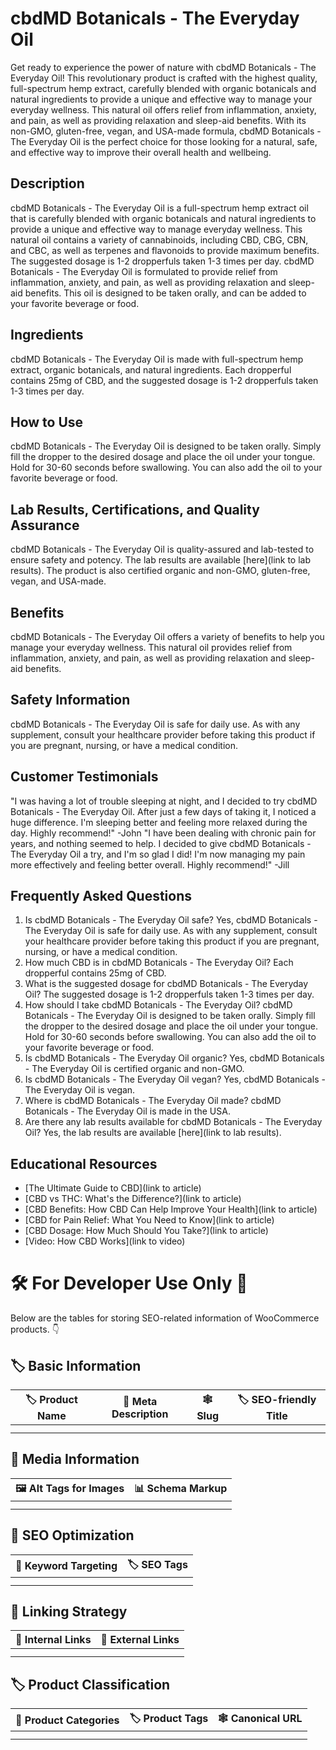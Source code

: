 # cbdMD Botanicals - The Everyday Oil
Get ready to experience the power of nature with cbdMD Botanicals - The Everyday Oil! This revolutionary product is crafted with the highest quality, full-spectrum hemp extract, carefully blended with organic botanicals and natural ingredients to provide a unique and effective way to manage your everyday wellness. 
This natural oil offers relief from inflammation, anxiety, and pain, as well as providing relaxation and sleep-aid benefits. With its non-GMO, gluten-free, vegan, and USA-made formula, cbdMD Botanicals - The Everyday Oil is the perfect choice for those looking for a natural, safe, and effective way to improve their overall health and wellbeing. 
## Description
cbdMD Botanicals - The Everyday Oil is a full-spectrum hemp extract oil that is carefully blended with organic botanicals and natural ingredients to provide a unique and effective way to manage everyday wellness. This natural oil contains a variety of cannabinoids, including CBD, CBG, CBN, and CBC, as well as terpenes and flavonoids to provide maximum benefits. The suggested dosage is 1-2 dropperfuls taken 1-3 times per day. 
cbdMD Botanicals - The Everyday Oil is formulated to provide relief from inflammation, anxiety, and pain, as well as providing relaxation and sleep-aid benefits. This oil is designed to be taken orally, and can be added to your favorite beverage or food. 
## Ingredients
cbdMD Botanicals - The Everyday Oil is made with full-spectrum hemp extract, organic botanicals, and natural ingredients. Each dropperful contains 25mg of CBD, and the suggested dosage is 1-2 dropperfuls taken 1-3 times per day. 
## How to Use
cbdMD Botanicals - The Everyday Oil is designed to be taken orally. Simply fill the dropper to the desired dosage and place the oil under your tongue. Hold for 30-60 seconds before swallowing. You can also add the oil to your favorite beverage or food. 
## Lab Results, Certifications, and Quality Assurance
cbdMD Botanicals - The Everyday Oil is quality-assured and lab-tested to ensure safety and potency. The lab results are available [here](link to lab results). The product is also certified organic and non-GMO, gluten-free, vegan, and USA-made. 
## Benefits
cbdMD Botanicals - The Everyday Oil offers a variety of benefits to help you manage your everyday wellness. This natural oil provides relief from inflammation, anxiety, and pain, as well as providing relaxation and sleep-aid benefits. 
## Safety Information
cbdMD Botanicals - The Everyday Oil is safe for daily use. As with any supplement, consult your healthcare provider before taking this product if you are pregnant, nursing, or have a medical condition. 
## Customer Testimonials
"I was having a lot of trouble sleeping at night, and I decided to try cbdMD Botanicals - The Everyday Oil. After just a few days of taking it, I noticed a huge difference. I'm sleeping better and feeling more relaxed during the day. Highly recommend!" -John
"I have been dealing with chronic pain for years, and nothing seemed to help. I decided to give cbdMD Botanicals - The Everyday Oil a try, and I'm so glad I did! I'm now managing my pain more effectively and feeling better overall. Highly recommend!" -Jill
## Frequently Asked Questions
1. Is cbdMD Botanicals - The Everyday Oil safe?
Yes, cbdMD Botanicals - The Everyday Oil is safe for daily use. As with any supplement, consult your healthcare provider before taking this product if you are pregnant, nursing, or have a medical condition. 
2. How much CBD is in cbdMD Botanicals - The Everyday Oil?
Each dropperful contains 25mg of CBD. 
3. What is the suggested dosage for cbdMD Botanicals - The Everyday Oil?
The suggested dosage is 1-2 dropperfuls taken 1-3 times per day. 
4. How should I take cbdMD Botanicals - The Everyday Oil?
cbdMD Botanicals - The Everyday Oil is designed to be taken orally. Simply fill the dropper to the desired dosage and place the oil under your tongue. Hold for 30-60 seconds before swallowing. You can also add the oil to your favorite beverage or food. 
5. Is cbdMD Botanicals - The Everyday Oil organic?
Yes, cbdMD Botanicals - The Everyday Oil is certified organic and non-GMO. 
6. Is cbdMD Botanicals - The Everyday Oil vegan?
Yes, cbdMD Botanicals - The Everyday Oil is vegan. 
7. Where is cbdMD Botanicals - The Everyday Oil made?
cbdMD Botanicals - The Everyday Oil is made in the USA. 
8. Are there any lab results available for cbdMD Botanicals - The Everyday Oil?
Yes, the lab results are available [here](link to lab results). 
## Educational Resources
- [The Ultimate Guide to CBD](link to article)
- [CBD vs THC: What's the Difference?](link to article)
- [CBD Benefits: How CBD Can Help Improve Your Health](link to article)
- [CBD for Pain Relief: What You Need to Know](link to article)
- [CBD Dosage: How Much Should You Take?](link to article)
- [Video: How CBD Works](link to video)
# 🛠️ For Developer Use Only 🔐

Below are the tables for storing SEO-related information of WooCommerce products. 👇

## 🏷️ Basic Information 

| 🏷️ Product Name | 📝 Meta Description | 🕸️ Slug | 🏷️ SEO-friendly Title |
| -------------- | ------------------ | ------ | ---------------------- |
|                |                    |        |                        |
|                |                    |        |                        |

## 📸 Media Information

| 🖼️ Alt Tags for Images | 📊 Schema Markup |
| --------------------- | --------------- |
|                       |                 |
|                       |                 |

## 🔎 SEO Optimization

| 🎯 Keyword Targeting | 🏷️ SEO Tags |
| ------------------- | ---------- |
|                     |            |
|                     |            |

## 🔗 Linking Strategy 

| 🔗 Internal Links | 🔗 External Links |
| ---------------- | ---------------- |
|                  |                  |
|                  |                  |

## 🏷️ Product Classification 

| 📂 Product Categories | 🏷️ Product Tags | 🕸️ Canonical URL |
| ------------------ | ------------ | ------------- |
|                    |              |               |
|                    |              |               |
